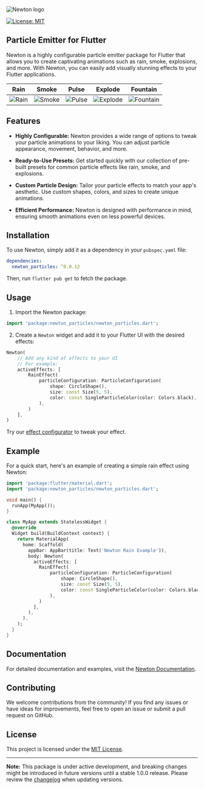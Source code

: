 
<picture>
    <source srcset="https://github.com/tguerin/newton/blob/main/graphics/newton-dark.png" media="(prefers-color-scheme: dark)">
    <img
        src=""
        alt=""
      />
</picture>

![Newton logo](https://github.com/tguerin/newton/blob/main/graphics/newton-light.png#gh-light-mode-only)

<a href="https://opensource.org/licenses/MIT"><img src="https://img.shields.io/badge/license-MIT-purple.svg" alt="License: MIT"></a>

## Particle Emitter for Flutter

Newton is a highly configurable particle emitter package for Flutter that allows you to create captivating animations such as rain, smoke, explosions, and more. With Newton, you can easily add visually stunning effects to your Flutter applications.

|                                   Rain                                   |                                   Smoke                                    |                                   Pulse                                    |                                    Explode                                     |                                     Fountain                                     |
|:------------------------------------------------------------------------:|:--------------------------------------------------------------------------:|:--------------------------------------------------------------------------:|:------------------------------------------------------------------------------:|:--------------------------------------------------------------------------------:|
|  ![Rain](https://github.com/tguerin/newton/blob/main/graphics/rain.gif)  |  ![Smoke](https://github.com/tguerin/newton/blob/main/graphics/smoke.gif)  |  ![Pulse](https://github.com/tguerin/newton/blob/main/graphics/pulse.gif)  |  ![Explode](https://github.com/tguerin/newton/blob/main/graphics/explode.gif)  |  ![Fountain](https://github.com/tguerin/newton/blob/main/graphics/fountain.gif)  |

## Features

- **Highly Configurable:** Newton provides a wide range of options to tweak your particle animations to your liking. You can adjust particle appearance, movement, behavior, and more.

- **Ready-to-Use Presets:** Get started quickly with our collection of pre-built presets for common particle effects like rain, smoke, and explosions.

- **Custom Particle Design:** Tailor your particle effects to match your app's aesthetic. Use custom shapes, colors, and sizes to create unique animations.

- **Efficient Performance:** Newton is designed with performance in mind, ensuring smooth animations even on less powerful devices.

## Installation

To use Newton, simply add it as a dependency in your `pubspec.yaml` file:

```yaml
dependencies:
  newton_particles: ^0.0.12
```

Then, run `flutter pub get` to fetch the package.

## Usage

1. Import the Newton package:

```dart
import 'package:newton_particles/newton_particles.dart';
```

2. Create a `Newton` widget and add it to your Flutter UI with the desired effects:

```dart
Newton(
    // Add any kind of effects to your UI
    // For example:
    activeEffects: [
        RainEffect(
            particleConfiguration: ParticleConfiguration(
                shape: CircleShape(),
                size: const Size(5, 5),
                color: const SingleParticleColor(color: Colors.black),
            ),
        )
    ],
)
```

Try our [effect configurator](https://newton.7omtech.fr/docs/configurator) to tweak your effect.

## Example

For a quick start, here's an example of creating a simple rain effect using Newton:

```dart
import 'package:flutter/material.dart';
import 'package:newton_particles/newton_particles.dart';

void main() {
  runApp(MyApp());
}

class MyApp extends StatelessWidget {
  @override
  Widget build(BuildContext context) {
    return MaterialApp(
      home: Scaffold(
        appBar: AppBar(title: Text('Newton Rain Example')),
        body: Newton(
          activeEffects: [
            RainEffect(
                particleConfiguration: ParticleConfiguration(
                    shape: CircleShape(),
                    size: const Size(5, 5),
                    color: const SingleParticleColor(color: Colors.black),
                ),
            )
          ],
        ),
      ),
    );
  }
}
```

## Documentation

For detailed documentation and examples, visit the [Newton Documentation](https://newton.7omtech.fr).

## Contributing

We welcome contributions from the community! If you find any issues or have ideas for improvements, feel free to open an issue or submit a pull request on GitHub.

## License

This project is licensed under the [MIT License](https://github.com/tguerin/newton/blob/main/LICENSE).

---

**Note:** This package is under active development, and breaking changes might be introduced in future versions until a stable 1.0.0 release. Please review the [changelog](CHANGELOG.md) when updating versions.

